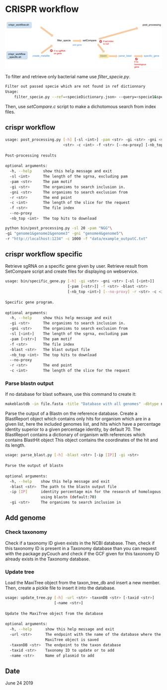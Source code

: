 # CRISPR workflow
![Worklofw script](https://github.com/sophielem/crispr/blob/dev_add_genome/doc/workflow_script.png)

To filter and retrieve only bacterial name use *filter_specie.py*.
```sh
Filter out passed specie which are not found in ref dictionnary
Usage:
    filter_specie.py --ref=<specieDictionary.json> --query=<specie1&specie2>
```

Then, use *setCompare.c* script to make a dichotomous search from index files.

## crispr workflow

```sh
usage: post_processing.py [-h] [-sl <int>] -pam <str> -gi <str> -gni <str> -r
                          <str> -c <int> -f <str> [--no-proxy] [-nb_top <int>]

Post-processing results

optional arguments:
  -h, --help     show this help message and exit
  -sl <int>      The length of the sgrna, excluding pam
  -pam <str>     The pam motif
  -gi <str>      The organisms to search inclusion in.
  -gni <str>     The organisms to search exclusion from
  -r <str>       The end point
  -c <int>       The length of the slice for the request
  -f <str>       The file index
  --no-proxy
  -nb_top <int>  The top hits to download
```

```sh
python bin/post_processing.py -sl 20 -pam "NGG"\
-gi "genome1&genome2&genome3" -gni "genome4&genome5"\
-r "http://localhost:1234" -c 1000 -f "data/example_outputC.txt"
```

## crispr workflow specific
Retrieve sgRNA on a specific gene given by user. Retrieve result from SetCompare script and
create files for displaying on webservice.

```sh
usage: bin/specific_gene.py [-h] -gi <str> -gni <str> [-sl [<int>]]
                            [-pam [<str>]] -f <str> -blast <str>
                            [-nb_top <int>] [--no-proxy] -r <str> -c <int>

Specific gene program.

optional arguments:
  -h, --help     show this help message and exit
  -gi <str>      The organisms to search inclusion in.
  -gni <str>     The organisms to search exclusion from
  -sl [<int>]    The length of the sgrna, excluding pam
  -pam [<str>]   The pam motif
  -f <str>       The file index
  -blast <str>   The blast output file
  -nb_top <int>  The top hits to download
  --no-proxy
  -r <str>       The end point
  -c <int>       The length of the slice for the request
```

### Parse blastn output
If no database for blast software, use this command to create it:
```sh
makeblastdb -in file.fasta -title "Database with all genomes" -dbtype nucl
```

Parse the output of a Blastn on the reference database. Create a BlastReport object which
contains only hits for organism which are in a given list, here the included genomes list, and
hits which have a percentage identity superior to a given percentage identity, by default 70.
The BlastReport contains a dictionary of organism with references which contains BlastHit object
This object contains the coordinates of the hit and its length.
```sh
usage: parse_blast.py [-h] -blast <str> [-ip [IP]] -gi <str>

Parse the output of blastn

optional arguments:
  -h, --help    show this help message and exit
  -blast <str>  The path to the blastn output file
  -ip [IP]      identity percentage min for the research of homologous genes
                using blastn (default:70)
  -gi <str>     The organisms to search inclusion in
 ```

## Add genome
### Check taxonomy
Check if a taxonomy ID given exists in the NCBI database. Then, check if this taxonomy ID is
present in a Taxonomy database than you can request with the package pyCouch and check
if the GCF given for this taxonomy ID already exists in the Taxonomy database.


### Update tree
Load the MaxiTree object from the taxon_tree_db and insert a new member.
Then, create a pickle file to insert it into the database.

```sh
usage: update_tree.py [-h] -url <str> -taxonDB <str> [-taxid <str>]
                      [-name <str>]

Update the MaxiTree object from the database

optional arguments:
  -h, --help      show this help message and exit
  -url <str>      The endpoint with the name of the database where the
                  MaxiTree object is saved
  -taxonDB <str>  The endpoint to the taxon database
  -taxid <str>    Taxonomy ID to update or to add
  -name <str>     Name of plasmid to add
```

## Date
June 24 2019
